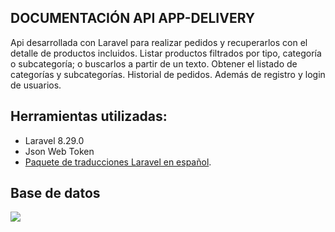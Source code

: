 

## DOCUMENTACIÓN API APP-DELIVERY

Api desarrollada con Laravel para realizar pedidos y recuperarlos con el detalle de productos incluidos. 
Listar productos filtrados por tipo, categoría o subcategoría; o buscarlos a partir de un texto. 
Obtener el listado de categorías y subcategorías. 
Historial de pedidos.
Además de registro y login de usuarios.


## Herramientas utilizadas:

- Laravel 8.29.0
- Json Web Token
- [Paquete de traducciones Laravel en español](https://github.com/Laraveles/spanish).

## Base de datos

<img src="http://http://binarysunsetestudio.com/ext_img/DB-app-delivery.PNG">